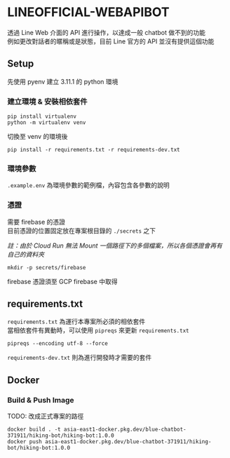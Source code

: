 # LINEOFFICIAL-WEBAPIBOT

透過 Line Web 介面的 API 進行操作，以達成一般 chatbot 做不到的功能  
例如更改對話者的暱稱或是狀態，目前 Line 官方的 API 並沒有提供這個功能

## Setup

先使用 pyenv 建立 3.11.1 的 python 環境

### 建立環境 & 安裝相依套件

```
pip install virtualenv
python -m virtualenv venv
```

切換至 venv 的環境後

```
pip install -r requirements.txt -r requirements-dev.txt
```

### 環境參數

`.example.env` 為環境參數的範例檔，內容包含各參數的說明

### 憑證

需要 firebase 的憑證  
目前憑證的位置固定放在專案根目錄的 `./secrets` 之下  

*註：由於 Cloud Run 無法 Mount 一個路徑下的多個檔案，所以各個憑證會再有自己的資料夾*

```
mkdir -p secrets/firebase
```

firebase 憑證須至 GCP firebase 中取得

## requirements.txt

`requirements.txt` 為運行本專案所必須的相依套件  
當相依套件有異動時，可以使用 `pipreqs` 來更新 `requirements.txt`

```
pipreqs --encoding utf-8 --force
```

`requirements-dev.txt` 則為進行開發時才需要的套件

## Docker

### Build & Push Image

TODO: 改成正式專案的路徑

```
docker build . -t asia-east1-docker.pkg.dev/blue-chatbot-371911/hiking-bot/hiking-bot:1.0.0
docker push asia-east1-docker.pkg.dev/blue-chatbot-371911/hiking-bot/hiking-bot:1.0.0
```
